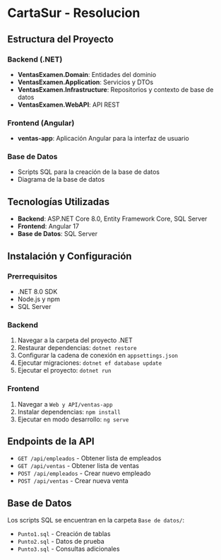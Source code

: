 # CartaSur - Resolucion


## Estructura del Proyecto

### Backend (.NET)
- **VentasExamen.Domain**: Entidades del dominio
- **VentasExamen.Application**: Servicios y DTOs
- **VentasExamen.Infrastructure**: Repositorios y contexto de base de datos
- **VentasExamen.WebAPI**: API REST

### Frontend (Angular)
- **ventas-app**: Aplicación Angular para la interfaz de usuario

### Base de Datos
- Scripts SQL para la creación de la base de datos
- Diagrama de la base de datos

## Tecnologías Utilizadas
- **Backend**: ASP.NET Core 8.0, Entity Framework Core, SQL Server
- **Frontend**: Angular 17
- **Base de Datos**: SQL Server

## Instalación y Configuración

### Prerrequisitos
- .NET 8.0 SDK
- Node.js y npm
- SQL Server

### Backend
1. Navegar a la carpeta del proyecto .NET
2. Restaurar dependencias: `dotnet restore`
3. Configurar la cadena de conexión en `appsettings.json`
4. Ejecutar migraciones: `dotnet ef database update`
5. Ejecutar el proyecto: `dotnet run`

### Frontend
1. Navegar a `Web y API/ventas-app`
2. Instalar dependencias: `npm install`
3. Ejecutar en modo desarrollo: `ng serve`

## Endpoints de la API
- `GET /api/empleados` - Obtener lista de empleados
- `GET /api/ventas` - Obtener lista de ventas
- `POST /api/empleados` - Crear nuevo empleado
- `POST /api/ventas` - Crear nueva venta

## Base de Datos
Los scripts SQL se encuentran en la carpeta `Base de datos/`:
- `Punto1.sql` - Creación de tablas
- `Punto2.sql` - Datos de prueba
- `Punto3.sql` - Consultas adicionales


